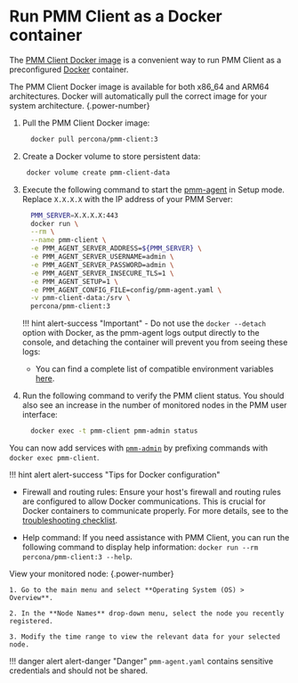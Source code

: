 # Run PMM Client as a Docker container

The [PMM Client Docker image](https://hub.docker.com/r/percona/pmm-client/tags/) is a convenient way to run PMM Client as a preconfigured [Docker](https://docs.docker.com/get-docker/) container. 

The PMM Client Docker image is available for both x86_64 and ARM64 architectures. Docker will automatically pull the correct image for your system architecture.
{.power-number}

1. Pull the PMM Client Docker image:

    ```sh
      docker pull percona/pmm-client:3
    ```

2. Create a Docker volume to store persistent data:
   ```sh
    docker volume create pmm-client-data
   ```

3. Execute the following command to start the [pmm-agent](../../use/commands/pmm-agent.md) in Setup mode. Replace `X.X.X.X` with the IP address of your PMM Server:

    ```sh
      PMM_SERVER=X.X.X.X:443
      docker run \
      --rm \
      --name pmm-client \
      -e PMM_AGENT_SERVER_ADDRESS=${PMM_SERVER} \
      -e PMM_AGENT_SERVER_USERNAME=admin \
      -e PMM_AGENT_SERVER_PASSWORD=admin \
      -e PMM_AGENT_SERVER_INSECURE_TLS=1 \
      -e PMM_AGENT_SETUP=1 \
      -e PMM_AGENT_CONFIG_FILE=config/pmm-agent.yaml \
      -v pmm-client-data:/srv \
      percona/pmm-client:3
    ```
    !!! hint alert-success "Important"
       - Do not use the `docker --detach` option with Docker, as the pmm-agent logs output directly to the console, and detaching the container will prevent you from seeing these logs:
      - You can find a complete list of compatible environment variables [here](../../use/commands/pmm-agent.md).

3. Run the following command to verify the PMM client status. You should also see an increase in the number of monitored nodes in the PMM user interface:
    ```sh
      docker exec -t pmm-client pmm-admin status
    ```

You can now add services with [`pmm-admin`](../../use/commands/pmm-admin.md) by prefixing commands with `docker exec pmm-client`.

!!! hint alert alert-success "Tips for Docker configuration"

   - Firewall and routing rules: Ensure your host's firewall and routing rules are configured to allow Docker communications. This is crucial for Docker containers to communicate properly. For more details, see to the [troubleshooting checklist](../../troubleshoot/checklist.md).

   - Help command: If you need assistance with PMM Client, you can run the following command to display help information: `docker run --rm percona/pmm-client:3 --help`.

View your monitored node:
{.power-number}

    1. Go to the main menu and select **Operating System (OS) > Overview**.

    2. In the **Node Names** drop-down menu, select the node you recently registered.

    3. Modify the time range to view the relevant data for your selected node.

!!! danger alert alert-danger "Danger"
    `pmm-agent.yaml` contains sensitive credentials and should not be shared.
